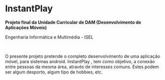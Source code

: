 # InstantPlay
<b>Projeto final da Unidade Curricular de DAM (Desenvolvimento de Aplicações Móveis)</b>
<p>Engenharia Informática e Multimédia - ISEL</p>

<br />
<p>O presente projeto pretende o completo desenvolvimento de uma aplicação móvel, para sistemas android.
InstantPlay , tem como objetivo, a conexão entre pessoas da mesma área, através de interesses comuns. Estes podem ser algum desporto, algum tipo de hobbies, etc.</p>
